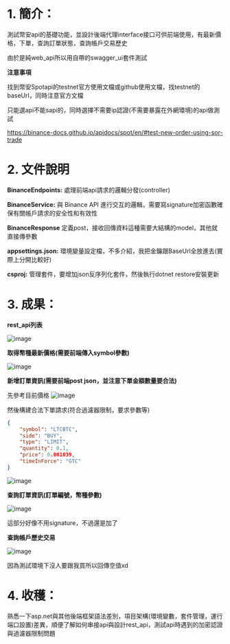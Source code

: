 # 1. 簡介：
測試幣安api的基礎功能，並設計後端代理interface接口可供前端使用，有最新價格，下單，查詢訂單狀態，查詢帳戶交易歷史

由於是純web_api所以用自帶的swagger_ui套件測試

**注意事項**

找到幣安Spotapi的testnet官方使用文檔或github使用文檔，找testnet的baseUrl，同時注意官方文檔

只能選api不能sapi的，同時選擇不需要ip認證(不需要暴露在外網環境)的api做測試

https://binance-docs.github.io/apidocs/spot/en/#test-new-order-using-sor-trade

# 2. 文件說明
**BinanceEndpoints:**  處理前端api請求的邏輯分發(controller)

**BinanceService:**    與 Binance API 進行交互的邏輯，需要寫signature加密函數確保有關帳戶請求的安全性和有效性

**BinanceResponse**    定義post，接收回傳資料這種需要大結構的model，其他就直接傳參數

**appsettings.json:**   環境變量設定檔，不多介紹，我把金鑰跟BaseUrl全放進去(實際上分開比較好)

**csproj:**          管理套件，要增加json反序列化套件，然後執行dotnet restore安裝更新

# 3. 成果：

**rest_api列表**

![image](https://github.com/user-attachments/assets/b5b94513-242c-41bc-827c-bc32f91b54ce)


**取得幣種最新價格(需要前端傳入symbol參數)**

![image](https://github.com/user-attachments/assets/2bb706c1-9b1e-4eb0-bba5-25c1f4bae7c7)


**新增訂單資訊(需要前端post json，並注意下單金額數量要合法)**

先參考目前價格
![image](https://github.com/user-attachments/assets/1f9f7ae5-b253-49dd-90fd-a98499c236f0)

然後構建合法下單請求(符合過濾器限制，要求參數等)

```json
{
    "symbol": "LTCBTC",
    "side": "BUY",
    "type": "LIMIT",
    "quantity": 0.1,
    "price": 0.001039,
    "timeInForce": "GTC"
}
```
![image](https://github.com/user-attachments/assets/41a6c7a2-a5ec-400a-95a2-ba75eee3d19e)


**查詢訂單資訊(訂單編號，幣種參數)**

![image](https://github.com/user-attachments/assets/f3492bb6-45c1-4719-9672-fdf512cf238c)

這部分好像不用signature，不過還是加了

**查詢帳戶歷史交易**

![image](https://github.com/user-attachments/assets/eb7cf743-d9d8-4015-92cf-f8dc4a50fde1)

因為測試環境下沒人要跟我買所以回傳空值xd


# 4. 收穫：
熟悉一下asp.net與其他後端框架語法差別，項目架構(環境變數，套件管理，運行端口設置)差異，順便了解如何串接api與設計rest_api，測試api時遇到的加密認證與過濾器限制問題





